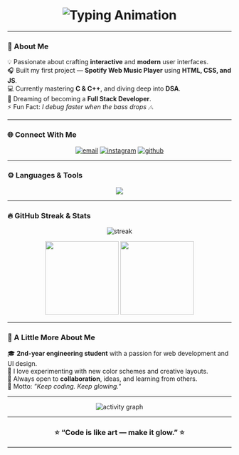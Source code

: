<!-- 🌌 Kunal Shengokar - Dark Neon Profile README 🌌 -->

<h1 align="center">
  <img src="https://readme-typing-svg.herokuapp.com?font=Orbitron&size=30&duration=2500&pause=800&color=00FFFF&center=true&vCenter=true&width=600&lines=Hey+there+👋;I'm+Kunal+Gokul+Shengokar;Frontend+Developer+%F0%9F%9A%80;Tech+Enthusiast+%F0%9F%92%BB;Music+Lover+%F0%9F%8E%A7" alt="Typing Animation">
</h1>

---

### 🌌 About Me

💡 Passionate about crafting **interactive** and **modern** user interfaces.  
🎧 Built my first project — **Spotify Web Music Player** using **HTML, CSS, and JS**.  
💻 Currently mastering **C & C++**, and diving deep into **DSA**.  
🚀 Dreaming of becoming a **Full Stack Developer**.  
⚡ Fun Fact: *I debug faster when the bass drops 🎶.*

---

### 🌐 Connect With Me
<p align="center">
  <a href="mailto:kunalshengokar@gmail.com"><img src="https://img.shields.io/badge/Email-00FFFF?style=for-the-badge&logo=gmail&logoColor=black" alt="email"/></a>
  <a href="https://instagram.com/kuna.ls07" target="blank"><img src="https://img.shields.io/badge/Instagram-FF00FF?style=for-the-badge&logo=instagram&logoColor=white" alt="instagram"/></a>
  <a href="https://github.com/Kunalshengokar" target="blank"><img src="https://img.shields.io/badge/GitHub-0D1117?style=for-the-badge&logo=github&logoColor=00FFFF" alt="github"/></a>
</p>

---

### ⚙️ Languages & Tools
<p align="center">
  <img src="https://skillicons.dev/icons?i=html,css,js,c,cpp,vscode,github&theme=dark" />
</p>

---

### 🔥 GitHub Streak & Stats
<p align="center">
  <img src="https://github-readme-streak-stats.herokuapp.com/?user=Kunalshengokar&theme=neon-dark&hide_border=true" alt="streak"/>
</p>
<p align="center">
  <img src="https://github-readme-stats.vercel.app/api?username=Kunalshengokar&show_icons=true&theme=radical&hide_border=true" height="165" />
  <img src="https://github-readme-stats.vercel.app/api/top-langs/?username=Kunalshengokar&layout=compact&theme=radical&hide_border=true" height="165" />
</p>

---

### 🧠 A Little More About Me
🎓 **2nd-year engineering student** with a passion for web development and UI design.  
🎨 I love experimenting with new color schemes and creative layouts.  
🤝 Always open to **collaboration**, ideas, and learning from others.  
🪩 Motto: *"Keep coding. Keep glowing."*

---

<p align="center">
  <img src="https://github-readme-activity-graph.vercel.app/graph?username=Kunalshengokar&bg_color=0d1117&color=00FFFF&line=FF00FF&point=FFFFFF&area=true&hide_border=true" alt="activity graph" />
</p>

---

<h3 align="center">⭐ “Code is like art — make it glow.” ⭐</h3>

---

